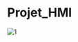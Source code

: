 # Projet_HMI
![1](https://user-images.githubusercontent.com/123622008/215359069-03143380-f226-4f41-bde5-26068fcd5ad9.png)
